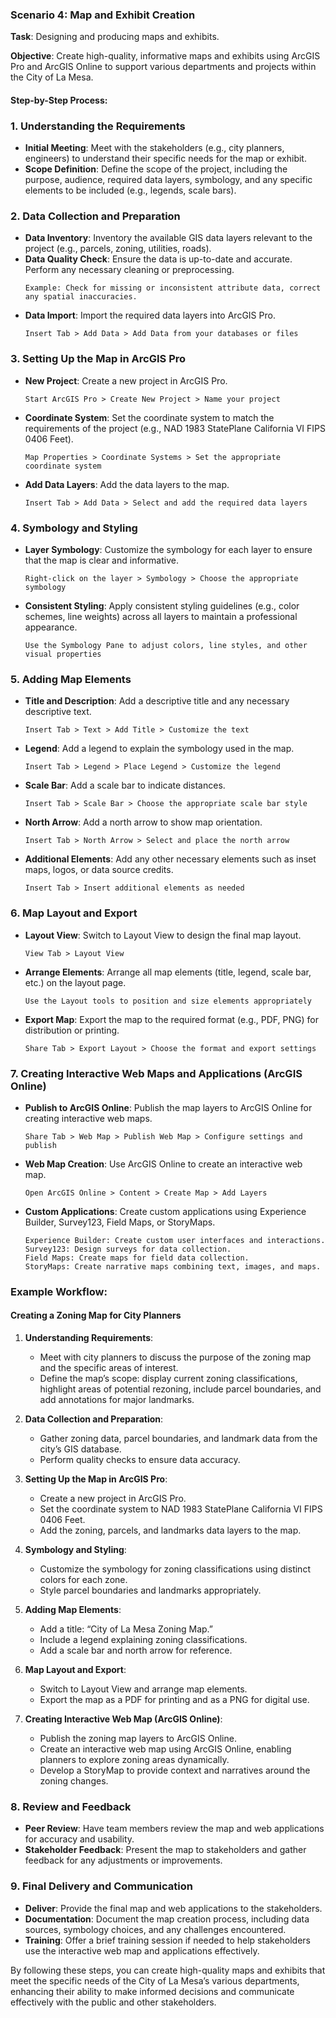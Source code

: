 ### Scenario 4: Map and Exhibit Creation

**Task**: Designing and producing maps and exhibits.

**Objective**: Create high-quality, informative maps and exhibits using ArcGIS Pro and ArcGIS Online to support various departments and projects within the City of La Mesa.

#### Step-by-Step Process:

### 1. **Understanding the Requirements**
   - **Initial Meeting**: Meet with the stakeholders (e.g., city planners, engineers) to understand their specific needs for the map or exhibit.
   - **Scope Definition**: Define the scope of the project, including the purpose, audience, required data layers, symbology, and any specific elements to be included (e.g., legends, scale bars).

### 2. **Data Collection and Preparation**
   - **Data Inventory**: Inventory the available GIS data layers relevant to the project (e.g., parcels, zoning, utilities, roads).
   - **Data Quality Check**: Ensure the data is up-to-date and accurate. Perform any necessary cleaning or preprocessing.
     ```plaintext
     Example: Check for missing or inconsistent attribute data, correct any spatial inaccuracies.
     ```
   - **Data Import**: Import the required data layers into ArcGIS Pro.
     ```plaintext
     Insert Tab > Add Data > Add Data from your databases or files
     ```

### 3. **Setting Up the Map in ArcGIS Pro**
   - **New Project**: Create a new project in ArcGIS Pro.
     ```plaintext
     Start ArcGIS Pro > Create New Project > Name your project
     ```
   - **Coordinate System**: Set the coordinate system to match the requirements of the project (e.g., NAD 1983 StatePlane California VI FIPS 0406 Feet).
     ```plaintext
     Map Properties > Coordinate Systems > Set the appropriate coordinate system
     ```
   - **Add Data Layers**: Add the data layers to the map.
     ```plaintext
     Insert Tab > Add Data > Select and add the required data layers
     ```

### 4. **Symbology and Styling**
   - **Layer Symbology**: Customize the symbology for each layer to ensure that the map is clear and informative.
     ```plaintext
     Right-click on the layer > Symbology > Choose the appropriate symbology
     ```
   - **Consistent Styling**: Apply consistent styling guidelines (e.g., color schemes, line weights) across all layers to maintain a professional appearance.
     ```plaintext
     Use the Symbology Pane to adjust colors, line styles, and other visual properties
     ```

### 5. **Adding Map Elements**
   - **Title and Description**: Add a descriptive title and any necessary descriptive text.
     ```plaintext
     Insert Tab > Text > Add Title > Customize the text
     ```
   - **Legend**: Add a legend to explain the symbology used in the map.
     ```plaintext
     Insert Tab > Legend > Place Legend > Customize the legend
     ```
   - **Scale Bar**: Add a scale bar to indicate distances.
     ```plaintext
     Insert Tab > Scale Bar > Choose the appropriate scale bar style
     ```
   - **North Arrow**: Add a north arrow to show map orientation.
     ```plaintext
     Insert Tab > North Arrow > Select and place the north arrow
     ```
   - **Additional Elements**: Add any other necessary elements such as inset maps, logos, or data source credits.
     ```plaintext
     Insert Tab > Insert additional elements as needed
     ```

### 6. **Map Layout and Export**
   - **Layout View**: Switch to Layout View to design the final map layout.
     ```plaintext
     View Tab > Layout View
     ```
   - **Arrange Elements**: Arrange all map elements (title, legend, scale bar, etc.) on the layout page.
     ```plaintext
     Use the Layout tools to position and size elements appropriately
     ```
   - **Export Map**: Export the map to the required format (e.g., PDF, PNG) for distribution or printing.
     ```plaintext
     Share Tab > Export Layout > Choose the format and export settings
     ```

### 7. **Creating Interactive Web Maps and Applications (ArcGIS Online)**
   - **Publish to ArcGIS Online**: Publish the map layers to ArcGIS Online for creating interactive web maps.
     ```plaintext
     Share Tab > Web Map > Publish Web Map > Configure settings and publish
     ```
   - **Web Map Creation**: Use ArcGIS Online to create an interactive web map.
     ```plaintext
     Open ArcGIS Online > Content > Create Map > Add Layers
     ```
   - **Custom Applications**: Create custom applications using Experience Builder, Survey123, Field Maps, or StoryMaps.
     ```plaintext
     Experience Builder: Create custom user interfaces and interactions.
     Survey123: Design surveys for data collection.
     Field Maps: Create maps for field data collection.
     StoryMaps: Create narrative maps combining text, images, and maps.
     ```

### Example Workflow:

#### Creating a Zoning Map for City Planners

1. **Understanding Requirements**:
   - Meet with city planners to discuss the purpose of the zoning map and the specific areas of interest.
   - Define the map’s scope: display current zoning classifications, highlight areas of potential rezoning, include parcel boundaries, and add annotations for major landmarks.

2. **Data Collection and Preparation**:
   - Gather zoning data, parcel boundaries, and landmark data from the city’s GIS database.
   - Perform quality checks to ensure data accuracy.

3. **Setting Up the Map in ArcGIS Pro**:
   - Create a new project in ArcGIS Pro.
   - Set the coordinate system to NAD 1983 StatePlane California VI FIPS 0406 Feet.
   - Add the zoning, parcels, and landmarks data layers to the map.

4. **Symbology and Styling**:
   - Customize the symbology for zoning classifications using distinct colors for each zone.
   - Style parcel boundaries and landmarks appropriately.

5. **Adding Map Elements**:
   - Add a title: “City of La Mesa Zoning Map.”
   - Include a legend explaining zoning classifications.
   - Add a scale bar and north arrow for reference.

6. **Map Layout and Export**:
   - Switch to Layout View and arrange map elements.
   - Export the map as a PDF for printing and as a PNG for digital use.

7. **Creating Interactive Web Map (ArcGIS Online)**:
   - Publish the zoning map layers to ArcGIS Online.
   - Create an interactive web map using ArcGIS Online, enabling planners to explore zoning areas dynamically.
   - Develop a StoryMap to provide context and narratives around the zoning changes.

### 8. **Review and Feedback**
   - **Peer Review**: Have team members review the map and web applications for accuracy and usability.
   - **Stakeholder Feedback**: Present the map to stakeholders and gather feedback for any adjustments or improvements.

### 9. **Final Delivery and Communication**
   - **Deliver**: Provide the final map and web applications to the stakeholders.
   - **Documentation**: Document the map creation process, including data sources, symbology choices, and any challenges encountered.
   - **Training**: Offer a brief training session if needed to help stakeholders use the interactive web map and applications effectively.

By following these steps, you can create high-quality maps and exhibits that meet the specific needs of the City of La Mesa’s various departments, enhancing their ability to make informed decisions and communicate effectively with the public and other stakeholders.